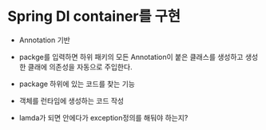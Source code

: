 

# Spring DI container를 구현 

- Annotation 기반 
- packge를 입력하면 하위 패키의 모든 Annotation이 붙은 클래스를 생성하고 생성한 클래에 의존성을 자동으로 주입한다. 

- package 하위에 있는 코드를 찾는 기능 
- 객체를 런타임에 생성하는 코드 작성


- lamda가 되면 안에다가 exception정의를 해둬야 하는지?